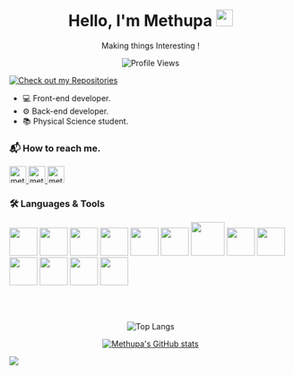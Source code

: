 <h1 align="center">Hello, I'm Methupa <img src="https://media.giphy.com/media/hvRJCLFzcasrR4ia7z/giphy.gif" width="30px"/></h1>
<p align="center">Making things Interesting !</p>

<div align="center">
  
![Profile Views](https://komarev.com/ghpvc/?username=methupaPerera&color=blue)

</div>

[![Check out my Repositories](https://img.shields.io/badge/See%20All%20Repos-View%20on%20GitHub-blue?style=for-the-badge&logo=github)](https://github.com/methupaPerera?tab=repositories)

<ul>
  <li> 💻 Front-end developer.</li>
  <li> ⚙️ Back-end developer.</li>
  <li> 📚 Physical Science student.</li>
</ul>

<h3>📬 How to reach me.</h3>
<a href="https://t.me/methupaPerera" target="blank">
    <img src="https://upload.wikimedia.org/wikipedia/commons/thumb/8/82/Telegram_logo.svg/240px-Telegram_logo.svg.png" alt="methupapera" width="30" />
</a>
<a href="https://web.facebook.com/methupaB" target="blank">
    <img src="https://upload.wikimedia.org/wikipedia/commons/thumb/6/6c/Facebook_Logo_2023.png/480px-Facebook_Logo_2023.png" alt="methupapera" width="30" />
</a>
<a href="https://www.instagram.com/_methupa" target="blank">
    <img src="https://upload.wikimedia.org/wikipedia/commons/thumb/a/a5/Instagram_icon.png/600px-Instagram_icon.png" alt="methupapera" width="30" />
</a>

<br>

<h3>🛠 Languages & Tools</h3>
<img src="https://github.com/methupaPerera/methupaPerera/assets/108886352/7c06ebd2-73de-4247-a9fd-cb8ee6abdbb7" width="50" />
<img src="https://github.com/methupaPerera/methupaPerera/assets/108886352/1f9824bf-fee0-4da4-b63a-d0e29ffa9199" width="50" />
<img src="https://github.com/methupaPerera/methupaPerera/assets/108886352/cee36cbf-655c-4d5d-952f-f0ee93b28669" width="50" />
<img src="https://github.com/methupaPerera/methupaPerera/assets/108886352/3b098beb-03e7-4925-807d-e385770be9ac" width="50" />
<img src="https://github.com/methupaPerera/methupaPerera/assets/108886352/3b094f96-549e-4345-a231-fb82328e7e68" width="50" />
<img src="https://github.com/methupaPerera/methupaPerera/assets/108886352/5a573fcd-7f7d-453c-8b10-bfb8d3c6647d" width="50" />
<img src="https://github.com/methupaPerera/methupaPerera/assets/108886352/79a70d52-ae9d-408d-8e1e-8f948f0ed7e5" width="60" />
<img src="https://github.com/methupaPerera/methupaPerera/assets/108886352/205cd49d-b61f-4a6b-8dd0-3a09f877eb86" width="50" />
<img src="https://github.com/methupaPerera/methupaPerera/assets/108886352/47b948c8-8446-42ca-af9c-0ad83f6ed88d" width="50" />
<img src="https://github.com/methupaPerera/methupaPerera/assets/108886352/30cb1f62-a6da-4c0a-9e12-5c78bec48a33" width="50" />
<img src="https://github.com/methupaPerera/methupaPerera/assets/108886352/a5500617-ea02-40a2-bb18-389b268aecc1" width="50" />
<img src="https://github.com/methupaPerera/methupaPerera/assets/108886352/5b53e899-0d12-42b6-a9e9-8d7d58e700bd" width="50" />
<img src="https://github.com/methupaPerera/methupaPerera/assets/108886352/78c88ee5-6373-4b63-950f-8a2149ac75ea" width="50" />

<br><br>

<div align="center">
  
![Top Langs](https://github-readme-stats.vercel.app/api/top-langs/?username=methupaPerera&layout=donut)

[![Methupa's GitHub stats](https://github-readme-stats.vercel.app/api?username=methupaPerera&hide=prs,contribs&show_icons=true&theme=tokyonight)](https://github.com/methupaPerera/github-readme-stats)

</div>

<img src="https://raw.githubusercontent.com/Trilokia/Trilokia/379277808c61ef204768a61bbc5d25bc7798ccf1/bottom_header.svg" />

